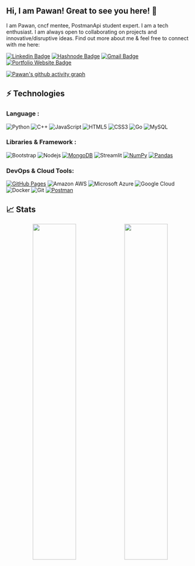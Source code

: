 ## Hi, I am Pawan! Great to see you here! 👋

I am Pawan, cncf mentee, PostmanApi student expert. I am a tech enthusiast. I am always open to collaborating on projects and innovative/disruptive ideas. Find out more about me & feel free to connect with me here:

[![Linkedin Badge](https://img.shields.io/badge/-pawan-blue?style=flat-square&logo=Linkedin&logoColor=white&link=https://https://www.linkedin.com/in/pawan-s/)](https://www.linkedin.com/in/pawan-s/)
[![Hashnode Badge](https://img.shields.io/badge/-@pawan-1F51FF?style=flat-square&labelColor=1F51FF&logo=Hashnode&link=https://pawanblog.hashnode.dev/)](https://pawanblog.hashnode.dev/)
[![Gmail Badge](https://img.shields.io/badge/-spavandsp@gmail.com-c14438?style=flat-square&logo=Gmail&logoColor=white&link=mailto:spavandsp@gmail.com)](mailto:spavandsp@gmail.com)
[![Portfolio Website Badge](https://img.shields.io/badge/-Portfolio-black?style=flat-square&logo=BioLink&logoColor=white&link=https:/pawans.bio.link/)](https://pawans.bio.link/)

[![Pawan's github activity graph](https://github-readme-activity-graph.vercel.app/graph?username=spawan02&bg_color=0f2d3d&color=1cadfb&line=1cadfb&point=1cadfb&area=true&hide_border=true)](https://github.com/ashutosh00710/github-readme-activity-graph)

## ⚡ Technologies

### Language :
![Python](https://img.shields.io/badge/-Python-black?style=flat-square&logo=Python)
![C++](https://img.shields.io/badge/-C++-00599C?style=flat-square&logo=c)
![JavaScript](https://img.shields.io/badge/-JavaScript-black?style=flat-square&logo=javascript)
![HTML5](https://img.shields.io/badge/-HTML5-E34F26?style=flat-square&logo=html5&logoColor=white)
![CSS3](https://img.shields.io/badge/-CSS3-1572B6?style=flat-square&logo=css3)
![Go](https://img.shields.io/badge/-go-007ACC?style=flat-square&logo=go)
![MySQL](https://img.shields.io/badge/-MySQL-black?style=flat-square&logo=mysql)

### Libraries & Framework :

![Bootstrap](https://img.shields.io/badge/-Bootstrap-563D7C?style=flat-square&logo=bootstrap)
![Nodejs](https://img.shields.io/badge/-Nodejs-black?style=flat-square&logo=Node.js)
<a href="#"><img alt="MongoDB" src ="https://img.shields.io/badge/MongoDB-%234ea94b.svg?logo=mongodb&logoColor=white"></a>
![Streamlit](https://img.shields.io/badge/-Streamlit-336791?style=flat-square&logo=streamlit)
<a href="#"><img alt="NumPy" src="https://img.shields.io/badge/Numpy%20-%23013243.svg?logo=numpy&logoColor=white"></a>
<a href="#"><img alt="Pandas" src="https://img.shields.io/badge/Pandas%20-%23150458.svg?logo=pandas&logoColor=white"></a>

### DevOps & Cloud Tools:

<a href="#"><img alt="GitHub Pages" src="https://img.shields.io/badge/GitHub%20Pages-%23327FC7.svg?logo=github&logoColor=white"></a>
![Amazon AWS](https://img.shields.io/badge/Amazon%20AWS-232F3E?style=flat-square&logo=amazon-aws)
![Microsoft Azure](https://img.shields.io/badge/Microsoft%20Azure-232F7E?style=flat-square&logo=microsoft-azure)
![Google Cloud](https://img.shields.io/badge/Google%20Cloud-black?style=flat-square&logo=google-cloud)
![Docker](https://img.shields.io/badge/-Docker-black?style=flat-square&logo=docker)
![Git](https://img.shields.io/badge/-Git-black?style=flat-square&logo=git)
<a href="#"><img alt="Postman" src="https://img.shields.io/badge/Postman-FF6C37?logo=postman&logoColor=white"></a>



## 📈 Stats
<p align="center">
	
  <img width="48%" src="https://github-readme-stats.vercel.app/api?username=spawan02&show_icons=true&theme=tokyonight" />
  <img width="48%" src="https://github-readme-streak-stats.herokuapp.com/?user=spawan02&theme=tokyonight" />
</p>
<!--
**spawan02/spawan02** is a ✨ _special_ ✨ repository because its `README.md` (this file) appears on your GitHub profile.

Here are some ideas to get you started:

- 🔭 I’m currently working on ...
- 🌱 I’m currently learning ...
- 👯 I’m looking to collaborate on ...
- 🤔 I’m looking for help with ...
- 💬 Ask me about ...
- 📫 How to reach me: ...
- 😄 Pronouns: ...
- ⚡ Fun fact: ...
-->
